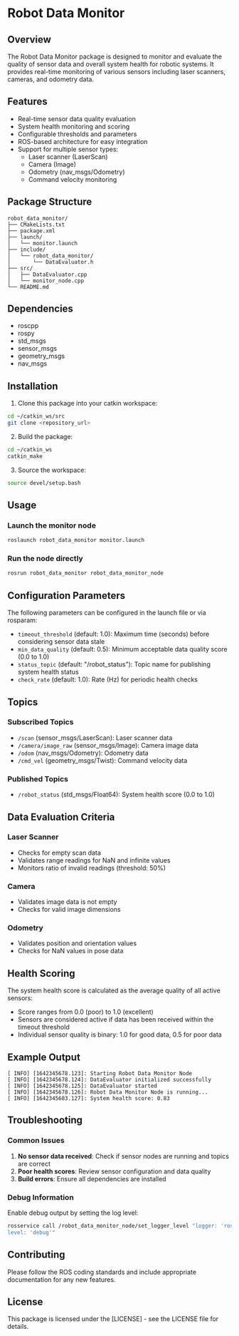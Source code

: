 # Robot Data Monitor

## Overview
The Robot Data Monitor package is designed to monitor and evaluate the quality of sensor data and overall system health for robotic systems. It provides real-time monitoring of various sensors including laser scanners, cameras, and odometry data.

## Features
- Real-time sensor data quality evaluation
- System health monitoring and scoring
- Configurable thresholds and parameters
- ROS-based architecture for easy integration
- Support for multiple sensor types:
  - Laser scanner (LaserScan)
  - Camera (Image)
  - Odometry (nav_msgs/Odometry)
  - Command velocity monitoring

## Package Structure
```
robot_data_monitor/
├── CMakeLists.txt
├── package.xml
├── launch/
│   └── monitor.launch
├── include/
│   └── robot_data_monitor/
│       └── DataEvaluator.h
├── src/
│   ├── DataEvaluator.cpp
│   └── monitor_node.cpp
└── README.md
```

## Dependencies
- roscpp
- rospy
- std_msgs
- sensor_msgs
- geometry_msgs
- nav_msgs

## Installation
1. Clone this package into your catkin workspace:
```bash
cd ~/catkin_ws/src
git clone <repository_url>
```

2. Build the package:
```bash
cd ~/catkin_ws
catkin_make
```

3. Source the workspace:
```bash
source devel/setup.bash
```

## Usage

### Launch the monitor node
```bash
roslaunch robot_data_monitor monitor.launch
```

### Run the node directly
```bash
rosrun robot_data_monitor robot_data_monitor_node
```

## Configuration Parameters
The following parameters can be configured in the launch file or via rosparam:

- `timeout_threshold` (default: 1.0): Maximum time (seconds) before considering sensor data stale
- `min_data_quality` (default: 0.5): Minimum acceptable data quality score (0.0 to 1.0)
- `status_topic` (default: "/robot_status"): Topic name for publishing system health status
- `check_rate` (default: 1.0): Rate (Hz) for periodic health checks

## Topics

### Subscribed Topics
- `/scan` (sensor_msgs/LaserScan): Laser scanner data
- `/camera/image_raw` (sensor_msgs/Image): Camera image data
- `/odom` (nav_msgs/Odometry): Odometry data
- `/cmd_vel` (geometry_msgs/Twist): Command velocity data

### Published Topics
- `/robot_status` (std_msgs/Float64): System health score (0.0 to 1.0)

## Data Evaluation Criteria

### Laser Scanner
- Checks for empty scan data
- Validates range readings for NaN and infinite values
- Monitors ratio of invalid readings (threshold: 50%)

### Camera
- Validates image data is not empty
- Checks for valid image dimensions

### Odometry
- Validates position and orientation values
- Checks for NaN values in pose data

## Health Scoring
The system health score is calculated as the average quality of all active sensors:
- Score ranges from 0.0 (poor) to 1.0 (excellent)
- Sensors are considered active if data has been received within the timeout threshold
- Individual sensor quality is binary: 1.0 for good data, 0.5 for poor data

## Example Output
```
[ INFO] [1642345678.123]: Starting Robot Data Monitor Node
[ INFO] [1642345678.124]: DataEvaluator initialized successfully
[ INFO] [1642345678.125]: DataEvaluator started
[ INFO] [1642345678.126]: Robot Data Monitor Node is running...
[ INFO] [1642345683.127]: System health score: 0.83
```

## Troubleshooting

### Common Issues
1. **No sensor data received**: Check if sensor nodes are running and topics are correct
2. **Poor health scores**: Review sensor configuration and data quality
3. **Build errors**: Ensure all dependencies are installed

### Debug Information
Enable debug output by setting the log level:
```bash
rosservice call /robot_data_monitor_node/set_logger_level "logger: 'ros.robot_data_monitor'
level: 'debug'"
```

## Contributing
Please follow the ROS coding standards and include appropriate documentation for any new features.

## License
This package is licensed under the [LICENSE] - see the LICENSE file for details.

